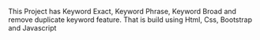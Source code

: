 This Project has Keyword Exact, Keyword Phrase, Keyword Broad and remove duplicate keyword feature. That is build using Html, Css, Bootstrap and Javascript
